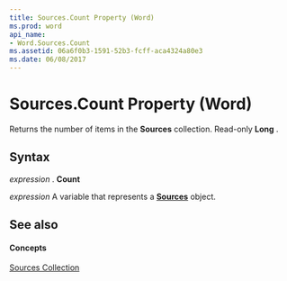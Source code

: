 ```yaml
---
title: Sources.Count Property (Word)
ms.prod: word
api_name:
- Word.Sources.Count
ms.assetid: 06a6f0b3-1591-52b3-fcff-aca4324a80e3
ms.date: 06/08/2017
---
```



# Sources.Count Property (Word)

Returns the number of items in the  **Sources** collection. Read-only **Long** .


## Syntax

 _expression_ . **Count**

 _expression_ A variable that represents a **[Sources](Word.Sources.md)** object.


## See also


#### Concepts


[Sources Collection](Word.Sources.md)

